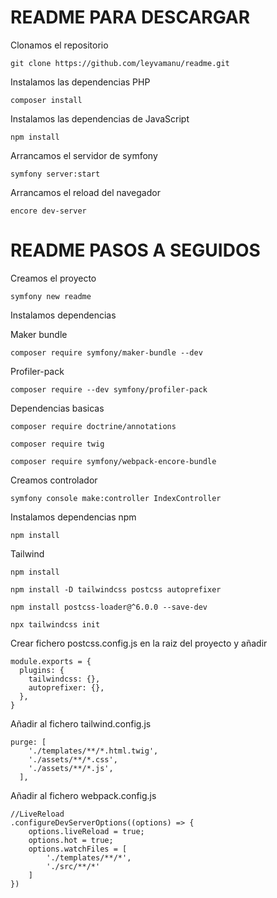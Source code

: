 # README PARA DESCARGAR
Clonamos el repositorio

    git clone https://github.com/leyvamanu/readme.git

Instalamos las dependencias PHP

    composer install

Instalamos las dependencias de JavaScript

    npm install

Arrancamos el servidor de symfony

    symfony server:start

Arrancamos el reload del navegador

    encore dev-server

# README PASOS A SEGUIDOS
Creamos el proyecto

    symfony new readme

Instalamos dependencias

Maker bundle
    
    composer require symfony/maker-bundle --dev

Profiler-pack

    composer require --dev symfony/profiler-pack

Dependencias basicas

    composer require doctrine/annotations

    composer require twig

    composer require symfony/webpack-encore-bundle

Creamos controlador

    symfony console make:controller IndexController

Instalamos dependencias npm

    npm install

Tailwind

    npm install

    npm install -D tailwindcss postcss autoprefixer

    npm install postcss-loader@^6.0.0 --save-dev

    npx tailwindcss init

Crear fichero postcss.config.js en la raiz del proyecto y añadir
    
    module.exports = {
      plugins: {
        tailwindcss: {},
        autoprefixer: {},
      },
    }

Añadir al fichero tailwind.config.js

    purge: [
        './templates/**/*.html.twig',
        './assets/**/*.css',
        './assets/**/*.js',
      ],

Añadir al fichero webpack.config.js

    //LiveReload
    .configureDevServerOptions((options) => {
        options.liveReload = true;
        options.hot = true;
        options.watchFiles = [
            './templates/**/*',
            './src/**/*'
        ]
    })
